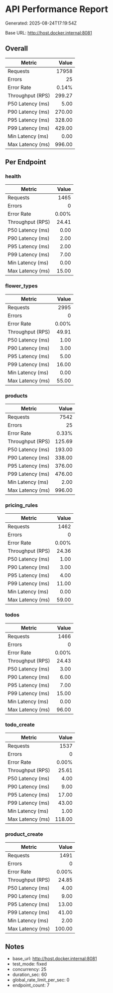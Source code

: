 # API Performance Report

Generated: 2025-08-24T17:19:54Z

Base URL: http://host.docker.internal:8081

## Overall

| Metric | Value |
|---|---:|
| Requests | 17958 |
| Errors | 25 |
| Error Rate | 0.14% |
| Throughput (RPS) | 299.27 |
| P50 Latency (ms) | 5.00 |
| P90 Latency (ms) | 270.00 |
| P95 Latency (ms) | 328.00 |
| P99 Latency (ms) | 429.00 |
| Min Latency (ms) | 0.00 |
| Max Latency (ms) | 996.00 |

## Per Endpoint

### health

| Metric | Value |
|---|---:|
| Requests | 1465 |
| Errors | 0 |
| Error Rate | 0.00% |
| Throughput (RPS) | 24.41 |
| P50 Latency (ms) | 0.00 |
| P90 Latency (ms) | 2.00 |
| P95 Latency (ms) | 2.00 |
| P99 Latency (ms) | 7.00 |
| Min Latency (ms) | 0.00 |
| Max Latency (ms) | 15.00 |

### flower_types

| Metric | Value |
|---|---:|
| Requests | 2995 |
| Errors | 0 |
| Error Rate | 0.00% |
| Throughput (RPS) | 49.91 |
| P50 Latency (ms) | 1.00 |
| P90 Latency (ms) | 3.00 |
| P95 Latency (ms) | 5.00 |
| P99 Latency (ms) | 16.00 |
| Min Latency (ms) | 0.00 |
| Max Latency (ms) | 55.00 |

### products

| Metric | Value |
|---|---:|
| Requests | 7542 |
| Errors | 25 |
| Error Rate | 0.33% |
| Throughput (RPS) | 125.69 |
| P50 Latency (ms) | 193.00 |
| P90 Latency (ms) | 338.00 |
| P95 Latency (ms) | 376.00 |
| P99 Latency (ms) | 476.00 |
| Min Latency (ms) | 2.00 |
| Max Latency (ms) | 996.00 |

### pricing_rules

| Metric | Value |
|---|---:|
| Requests | 1462 |
| Errors | 0 |
| Error Rate | 0.00% |
| Throughput (RPS) | 24.36 |
| P50 Latency (ms) | 1.00 |
| P90 Latency (ms) | 3.00 |
| P95 Latency (ms) | 4.00 |
| P99 Latency (ms) | 11.00 |
| Min Latency (ms) | 0.00 |
| Max Latency (ms) | 59.00 |

### todos

| Metric | Value |
|---|---:|
| Requests | 1466 |
| Errors | 0 |
| Error Rate | 0.00% |
| Throughput (RPS) | 24.43 |
| P50 Latency (ms) | 3.00 |
| P90 Latency (ms) | 6.00 |
| P95 Latency (ms) | 7.00 |
| P99 Latency (ms) | 15.00 |
| Min Latency (ms) | 0.00 |
| Max Latency (ms) | 96.00 |

### todo_create

| Metric | Value |
|---|---:|
| Requests | 1537 |
| Errors | 0 |
| Error Rate | 0.00% |
| Throughput (RPS) | 25.61 |
| P50 Latency (ms) | 4.00 |
| P90 Latency (ms) | 9.00 |
| P95 Latency (ms) | 17.00 |
| P99 Latency (ms) | 43.00 |
| Min Latency (ms) | 1.00 |
| Max Latency (ms) | 118.00 |

### product_create

| Metric | Value |
|---|---:|
| Requests | 1491 |
| Errors | 0 |
| Error Rate | 0.00% |
| Throughput (RPS) | 24.85 |
| P50 Latency (ms) | 4.00 |
| P90 Latency (ms) | 9.00 |
| P95 Latency (ms) | 13.00 |
| P99 Latency (ms) | 41.00 |
| Min Latency (ms) | 2.00 |
| Max Latency (ms) | 100.00 |

## Notes
- base_url: http://host.docker.internal:8081
- test_mode: fixed
- concurrency: 25
- duration_sec: 60
- global_rate_limit_per_sec: 0
- endpoint_count: 7
